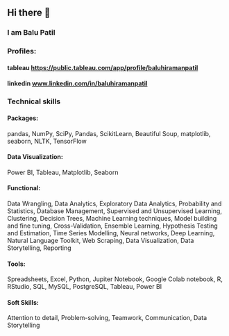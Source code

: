 ## Hi there 👋
### I am Balu Patil
### Profiles:
#### tableau https://public.tableau.com/app/profile/baluhiramanpatil
#### linkedin www.linkedin.com/in/baluhiramanpatil
### Technical skills
#### Packages: 
pandas, NumPy, SciPy, Pandas, ScikitLearn, Beautiful Soup, matplotlib, seaborn, NLTK, TensorFlow
#### Data Visualization: 
Power BI, Tableau, Matplotlib, Seaborn
#### Functional: 
Data Wrangling, Data Analytics, Exploratory Data Analytics, Probability and Statistics, Database Management, Supervised and Unsupervised Learning, Clustering, Decision Trees, Machine Learning techniques, Model building and fine tuning, Cross-Validation, Ensemble Learning, Hypothesis Testing and Estimation, Time Series Modelling, Neural networks, Deep Learning, Natural Language Toolkit, Web Scraping, Data Visualization, Data Storytelling, Reporting
#### Tools: 
Spreadsheets, Excel, Python, Jupiter Notebook, Google Colab notebook, R, RStudio, SQL, MySQL, PostgreSQL, Tableau, Power BI
#### Soft Skills: 
Attention to detail, Problem-solving, Teamwork, Communication, Data Storytelling
<!--
**baluhiramanpatil/baluhiramanpatil** is a ✨ _special_ ✨ repository because its `README.md` (this file) appears on your GitHub profile.

Here are some ideas to get you started:

- 🔭 I’m currently working on ...
- 🌱 I’m currently learning ...
- 👯 I’m looking to collaborate on ...
- 🤔 I’m looking for help with ...
- 💬 Ask me about ...
- 📫 How to reach me: ...
- 😄 Pronouns: ...
- ⚡ Fun fact: ...
-->

